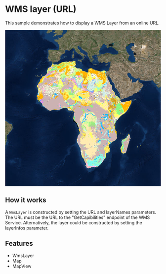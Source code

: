 # WMS layer (URL)

This sample demonstrates how to display a WMS Layer from an online URL.

![](screenshot.png)

## How it works
A `WmsLayer` is constructed by setting the URL and layerNames parameters. The URL must be the URL to the "GetCapibilities" endpoint of the WMS Service. Alternatively, the layer could be constructed by setting the layerInfos parameter.

## Features
- WmsLayer
- Map
- MapView

